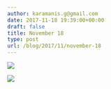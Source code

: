 ```yaml
---
author: karamanis.g@gmail.com
date: 2017-11-18 19:39:00+00:00
draft: false
title: November 18
type: post
url: /blog/2017/11/november-18
---
```




  
   ![](https://images.squarespace-cdn.com/content/v1/4f3f61bae4b063b909445965/1511023526519-80XFQ26ASE4AQVFT2E9I/ke17ZwdGBToddI8pDm48kF9aEDQaTpZHfWEO2zppK7Z7gQa3H78H3Y0txjaiv_0fDoOvxcdMmMKkDsyUqMSsMWxHk725yiiHCCLfrh8O1z5QPOohDIaIeljMHgDF5CVlOqpeNLcJ80NK65_fV7S1UX7HUUwySjcPdRBGehEKrDf5zebfiuf9u6oCHzr2lsfYZD7bBzAwq_2wCJyqgJebgg/IMG_2831.jpg?format=original)

  

  
   ![](https://images.squarespace-cdn.com/content/v1/4f3f61bae4b063b909445965/1511023526322-DFB6K1UENAXMG99SG56P/ke17ZwdGBToddI8pDm48kF9aEDQaTpZHfWEO2zppK7Z7gQa3H78H3Y0txjaiv_0fDoOvxcdMmMKkDsyUqMSsMWxHk725yiiHCCLfrh8O1z5QPOohDIaIeljMHgDF5CVlOqpeNLcJ80NK65_fV7S1UX7HUUwySjcPdRBGehEKrDf5zebfiuf9u6oCHzr2lsfYZD7bBzAwq_2wCJyqgJebgg/IMG_2806.jpg?format=original)

  


